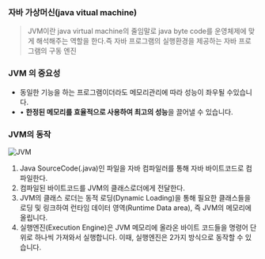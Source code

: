 ### 자바 가상머신(java vitual machine)

> JVM이란 java virtual machine의 줄임말로 java byte code를 운영체제에 맞게 해석해주는 역할을 한다.즉 자바 프로그램의 실행환경을 제공하는 자바 프로그램의 구동 엔진
> 

### JVM 의 중요성

- 동일한 기능을 하는 프로그램이더라도 메모리관리에 따라 성능이 좌우될 수있습니다.
- • **한정된 메모리를 효율적으로 사용하여 최고의 성능**을 끌어낼 수 있습니다.

### JVM의 동작

![JVM](https://s3.us-west-2.amazonaws.com/secure.notion-static.com/2d4253d2-5a45-4fb9-9ec2-1f1d4d9bf17e/Untitled.png?X-Amz-Algorithm=AWS4-HMAC-SHA256&X-Amz-Content-Sha256=UNSIGNED-PAYLOAD&X-Amz-Credential=AKIAT73L2G45EIPT3X45%2F20221130%2Fus-west-2%2Fs3%2Faws4_request&X-Amz-Date=20221130T032736Z&X-Amz-Expires=86400&X-Amz-Signature=60c7f436dd9400c3e5237bc6aa7397c2272566855ca57aa4cd47f74ca679ccae&X-Amz-SignedHeaders=host&response-content-disposition=filename%3D%22Untitled.png%22&x-id=GetObject)

1. Java SourceCode(.java)인 파일을 자바 컴파일러를 통해 자바 바이트코드로 컴파일한다.
2. 컴파일된 바이트코드를 JVM의 클래스로더에게 전달한다.
3. JVM의 클래스 로더는 동적 로딩(Dynamic Loading)을 통해 필요한 클래스들을 로딩 및 링크하여 런타임 데이터 영역(Runtime Data area), 즉 JVM의 메모리에 올립니다.
4. 실행엔진(Execution Engine)은 JVM 메모리에 올라온 바이트 코드들을 명령어 단위로 하나씩 가져와서 실행합니다. 이때, 실행엔진은 2가지 방식으로 동작할 수 있습니다.
